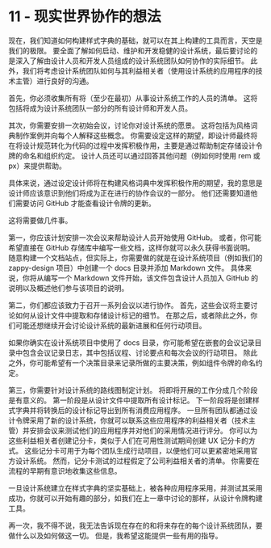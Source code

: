# 11 - 现实世界协作的想法

现在，我们知道如何构建样式字典的基础，就可以在其上构建的工具而言，天空是我们的极限。 要全面了解如何启动、维护和开发稳健的设计系统，最后要讨论的是深入了解由设计人员和开发人员组成的设计系统团队如何协作的实际细节。 此外，我们将考虑设计系统团队如何与其利益相关者（使用设计系统的应用程序的技术主管）进行良好的沟通。

首先，你必须收集所有将（至少在最初）从事设计系统工作的人员的清单。 这将包括将成为设计系统团队一部分的所有设计师和开发人员。

其次，你需要安排一次初始会议，讨论你对设计系统的愿景。 这将包括为风格词典制作案例并向每个人解释这些概念。 你需要设定这样的期望，即设计师最终将在将设计规范转化为代码的过程中发挥积极作用，主要是通过帮助制定存储设计令牌的命名和组织约定。 设计人员还可以通过回答其他问题（例如何时使用 rem 或 px）来提供帮助。

具体来说，通过设定设计师将在构建风格词典中发挥积极作用的期望，我的意思是设计师应该意识到他们将成为正在进行的协作会议的一部分。 他们还需要知道他们需要访问 GitHub 才能查看设计令牌的更新。

这将需要做几件事。

第一，你应该计划安排一次会议来帮助设计人员开始使用 GitHub。 或者，你可能希望直接在 GitHub 存储库中编写一些文档，这样你就可以永久获得书面说明。 随意构建一个文档站点，但实际上，你需要做的就是在设计系统项目（例如我们的 zappy-design 项目）中创建一个 docs 目录并添加 Markdown 文件。 具体来说，你将从编写一个 Markdown 文件开始，该文件包含设计人员加入 GitHub 的说明以及概述他们参与该项目的说明。

第二，你们都应该致力于召开一系列会议以进行协作。 首先，这些会议将主要讨论如何从设计文件中提取和存储设计标记的细节。 在那之后，或者除此之外，你们可能还想继续开会讨论设计系统的最新进展和任何行动项目。

如果你确实在设计系统项目中使用了 docs 目录，你可能希望在嵌套的会议记录目录中包含会议记录日志，其中包括议程、讨论要点和每次会议的行动项目。 除此之外，你可能希望有一个决策目录来记录所做的主要决策，例如组件令牌的命名约定。

第三，你需要针对设计系统的路线图制定计划。 将即将开展的工作分成几个阶段是有意义的。 第一阶段是从设计文件中提取所有设计标记。 下一阶段将是创建样式字典并将转换后的设计标记导出到所有消费应用程序。 一旦所有团队都通过设计令牌采用了新的设计系统，你就可以联系这些应用程序的利益相关者（技术主管）并安排会议来测试他们的应用程序并对他们的采用情况进行评分。 你可以为这些利益相关者创建记分卡，类似于人们在可用性测试期间创建 UX 记分卡的方式。 这些记分卡可用于为每个团队生成行动项目，以便他们可以更紧密地采用官方设计系统。 然而，记分卡测试的过程假定了公司利益相关者的清单。 你需要在流程的早期有意识地收集这些信息。

一旦设计系统建立在样式字典的坚实基础上，被各种应用程序采用，并测试其采用成功，你就可以开始有趣的部分，如我们在上一章中讨论的那样，从设计令牌构建工具。

再一次，我不得不说，我无法告诉现在存在的和将来存在的每个设计系统团队，要做什么以及如何做这一切。 但是，我希望这能提供一些有用的指导。